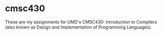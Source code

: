 # cmsc430
These are my assignments for UMD's CMSC430: Introduction to Compilers (also known as Design and Implementation of Programming Languages).
